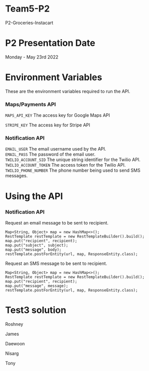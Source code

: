 # Team5-P2
P2-Groceries-Instacart
# P2 Presentation Date
Monday  - May 23rd 2022
# Environment Variables
These are the environment variables required to run the API.
### Maps/Payments API
`MAPS_API_KEY`
The access key for Google Maps API

`STRIPE_KEY`
The access key for Stripe API
### Notification API
`EMAIL_USER`
The email username used by the API.  
`EMAIL_PASS`
The password of the email user.  
`TWILIO_ACCOUNT_SID`
The unique string identifier for the Twilio API.  
`TWILIO_ACCOUNT_TOKEN`
The access token for the Twilio API.  
`TWILIO_PHONE_NUMBER`
The phone number being used to send SMS messages.
# Using the API
### Notification API
Request an email message to be sent to recipient.
```
Map<String, Object> map = new HashMap<>();
RestTemplate restTemplate = new RestTemplateBuilder().build();
map.put("recipient", recipient);
map.put("subject", subject);
map.put("message", body);
restTemplate.postForEntity(url, map, ResponseEntity.class);
```
Request an SMS message to be sent to recipient.
```
Map<String, Object> map = new HashMap<>();
RestTemplate restTemplate = new RestTemplateBuilder().build();
map.put("recipient", recipient);
map.put("message", message);
restTemplate.postForEntity(url, map, ResponseEntity.class);
```

# Test3 solution
Roshney

James

Daewoon

Nisarg 

Tony



